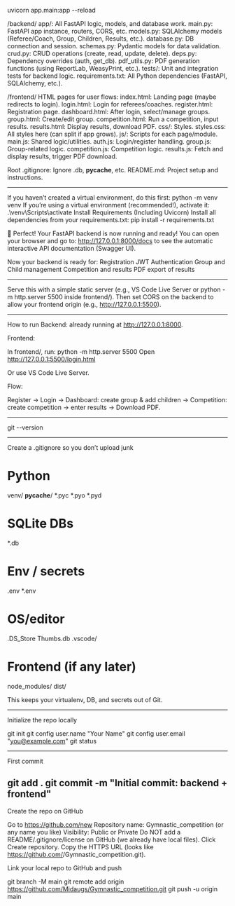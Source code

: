 uvicorn app.main:app --reload

/backend/
app/: All FastAPI logic, models, and database work.
main.py: FastAPI app instance, routers, CORS, etc.
models.py: SQLAlchemy models (Referee/Coach, Group, Children, Results, etc.).
database.py: DB connection and session.
schemas.py: Pydantic models for data validation.
crud.py: CRUD operations (create, read, update, delete).
deps.py: Dependency overrides (auth, get_db).
pdf_utils.py: PDF generation functions (using ReportLab, WeasyPrint, etc.).
tests/: Unit and integration tests for backend logic.
requirements.txt: All Python dependencies (FastAPI, SQLAlchemy, etc.).


/frontend/
HTML pages for user flows:
index.html: Landing page (maybe redirects to login).
login.html: Login for referees/coaches.
register.html: Registration page.
dashboard.html: After login, select/manage groups.
group.html: Create/edit group.
competition.html: Run a competition, input results.
results.html: Display results, download PDF.
css/: Styles.
styles.css: All styles here (can split if app grows).
js/: Scripts for each page/module.
main.js: Shared logic/utilities.
auth.js: Login/register handling.
group.js: Group-related logic.
competition.js: Competition logic.
results.js: Fetch and display results, trigger PDF download.

Root
.gitignore: Ignore .db, __pycache__, etc.
README.md: Project setup and instructions.

-----------------------------------------------
If you haven’t created a virtual environment, do this first: python -m venv venv
If you’re using a virtual environment (recommended!), activate it: .\venv\Scripts\activate
Install Requirements (Including Uvicorn) Install all dependencies from your requirements.txt: pip install -r requirements.txt

🎉 Perfect! Your FastAPI backend is now running and ready!
You can open your browser and go to:
http://127.0.0.1:8000/docs
to see the automatic interactive API documentation (Swagger UI).

Now your backend is ready for:
Registration
JWT Authentication
Group and Child management
Competition and results
PDF export of results

---------------------------------

Serve this with a simple static server (e.g., VS Code Live Server or python -m http.server 5500 inside frontend/).
Then set CORS on the backend to allow your frontend origin (e.g., http://127.0.0.1:5500).

--------------------------------------

How to run
Backend: already running at http://127.0.0.1:8000.

Frontend:

In frontend/, run: python -m http.server 5500
Open http://127.0.0.1:5500/login.html

Or use VS Code Live Server.

Flow:

Register → Login → Dashboard: create group & add children → Competition: create competition → enter results → Download PDF.

------------------------------------------------

git --version

--------------

Create a .gitignore so you don’t upload junk

# Python
venv/
__pycache__/
*.pyc
*.pyo
*.pyd

# SQLite DBs
*.db

# Env / secrets
.env
*.env

# OS/editor
.DS_Store
Thumbs.db
.vscode/

# Frontend (if any later)
node_modules/
dist/

This keeps your virtualenv, DB, and secrets out of Git.

-------------

Initialize the repo locally

git init
git config user.name "Your Name"
git config user.email "you@example.com"
git status

--------------

First commit

git add .
git commit -m "Initial commit: backend + frontend"
--------------

Create the repo on GitHub

Go to https://github.com/new
Repository name: Gymnastic_competition (or any name you like)
Visibility: Public or Private
Do NOT add a README/.gitignore/license on GitHub (we already have local files).
Click Create repository.
Copy the HTTPS URL (looks like https://github.com/<you>/Gymnastic_competition.git).

Link your local repo to GitHub and push

git branch -M main
git remote add origin https://github.com/Midaugs/Gymnastic_competition.git
git push -u origin main